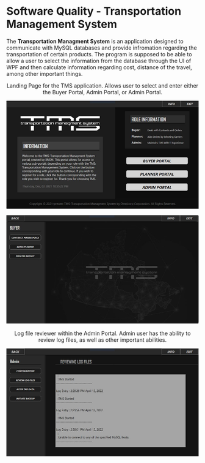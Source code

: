 # Software Quality - Transportation Management System

The <b>Transportation Managment System</b> is an application designed to
communicate with MySQL databases and provide infromation regarding
the transportation of certain products. The program is supposed to
be able to allow a user to select the information from  the database
through the UI of WPF and then calculate information regarding cost,
distance of the travel, among other important things. 

<p align="center">
Landing Page for the TMS application. Allows user to select and
enter either the Buyer Portal, Admin Portal, or Admin Portal.
</p>

<p align="center">
  <img src="./img/one.JPG" alt="TMS Landing Page" width="650">
</p>

<p align="center">
  <img src="./img/two.JPG" alt="" width="650">
</p>

<p align="center">
Log file reviewer within the Admin Portal. Admin user has the 
ability to review log files, as well as other important abilities.
</p>

<p align="center">
  <img src="./img/three.JPG" alt="Viewing Log Files Through TMS" width="650">
</p>


